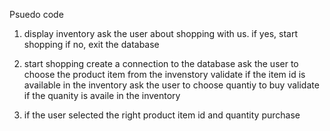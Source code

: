 Psuedo code 
1. display inventory
    ask the user about shopping with us.
        if yes, start shopping
        if no, exit the database

2. start shopping
    create a connection to the database 
    ask the user to choose the product item from the invenstory
        validate if the item id is available in the inventory
    ask the user to choose quantiy to buy 
        validate if the quanity is availe in the inventory

3. if the user selected the right product item id and quantity 
    purchase 



